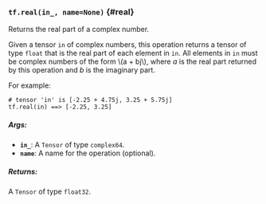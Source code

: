 ### `tf.real(in_, name=None)` {#real}

Returns the real part of a complex number.

Given a tensor `in` of complex numbers, this operation returns a tensor of type
`float` that is the real part of each element in `in`. All elements in `in`
must be complex numbers of the form \\(a + bj\\), where *a* is the real part
returned by this operation and *b* is the imaginary part.

For example:

```
# tensor 'in' is [-2.25 + 4.75j, 3.25 + 5.75j]
tf.real(in) ==> [-2.25, 3.25]
```

##### Args:


*  <b>`in_`</b>: A `Tensor` of type `complex64`.
*  <b>`name`</b>: A name for the operation (optional).

##### Returns:

  A `Tensor` of type `float32`.

